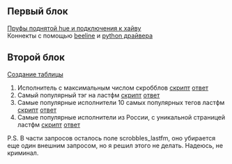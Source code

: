 ## Первый блок
[Пруфы поднятой hue и подключения к хайву](screenshots)  
Коннекты с помощью [beeline](screenshots/beeline.png) и [python драйвера](screenshots/python.png)
## Второй блок
[Создание таблицы](create_table.hql)
1. Исполнитель с максимальным числом скробблов [скрипт](task_a.hql) [ответ](answer_a)
2. Самый популярный тэг на ластфм [скрипт](task_b.hql) [ответ](answer_b)
3. Самые популярные исполнители 10 самых популярных тегов ластфм [скрипт](task_c.hql) [ответ](answer_c)
4. Самые популярные исполнители из России, с уникальной страницей ластфм [скрипт](task_d.hql) [ответ](answer_d)

P.S. В части запросов осталось поле scrobbles_lastfm, оно убирается еще один внешним запросом, но я решил этого не делать. Надеюсь, не криминал.